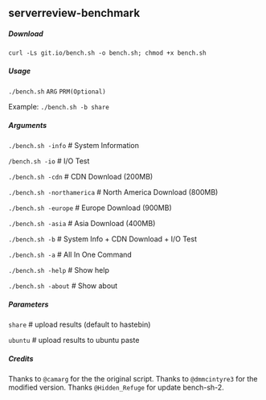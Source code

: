 ## serverreview-benchmark

##### Download

`curl -Ls git.io/bench.sh -o bench.sh; chmod +x bench.sh`

##### Usage

`./bench.sh` `ARG` `PRM(Optional)`

Example: `./bench.sh -b share`

##### Arguments

`./bench.sh -info` # System Information

`/bench.sh -io` # I/O Test

`./bench.sh -cdn` # CDN Download (200MB)

`./bench.sh -northamerica` # North America Download (800MB)

`./bench.sh -europe` # Europe Download (900MB)

`./bench.sh -asia` # Asia Download (400MB)

`./bench.sh -b` # System Info + CDN Download + I/O Test

`./bench.sh -a` # All In One Command

`./bench.sh -help` # Show help

`./bench.sh -about` # Show about

##### Parameters

`share` # upload results (default to hastebin)

`ubuntu` # upload results to ubuntu paste


##### _Credits_

Thanks to `@camarg` for the the original script. Thanks to `@dmmcintyre3` for the modified version. Thanks `@Hidden_Refuge` for update bench-sh-2.
